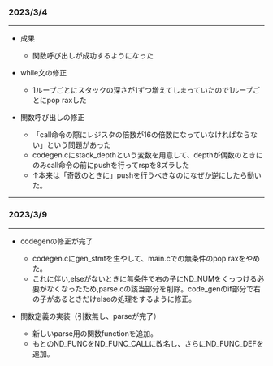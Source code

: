 ### 2023/3/4
---
- 成果
    - 関数呼び出しが成功するようになった

- while文の修正
    - 1ループごとにスタックの深さが1ずつ増えてしまっていたので1ループごとにpop raxした

- 関数呼び出しの修正
    - 「call命令の際にレジスタの倍数が16の倍数になっていなければならない」という問題があった
    - codegen.cにstack_depthという変数を用意して、depthが偶数のときにのみcall命令の前にpushを行ってrspを8ズラした
    - ↑本来は「奇数のときに」pushを行うべきなのになぜか逆にしたら動いた。

---


### 2023/3/9
---
- codegenの修正が完了
    - codegen.cにgen_stmtを生やして、main.cでの無条件のpop raxをやめた。
    - これに伴い,elseがないときに無条件で右の子にND_NUMをくっつける必要がなくなったため,parse.cの該当部分を削除。code_genのif部分で右の子があるときだけelseの処理をするように修正。
    
- 関数定義の実装（引数無し、parseが完了）
    - 新しいparse用の関数functionを追加。
    - もとのND_FUNCをND_FUNC_CALLに改名し、さらにND_FUNC_DEFを追加。
